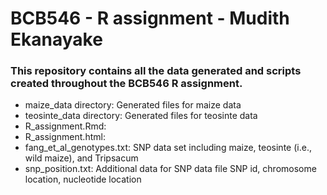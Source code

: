 # BCB546 - R assignment - Mudith Ekanayake

### This repository contains all the data generated and scripts created throughout the BCB546 R assignment.

* maize_data directory: Generated files for maize data
* teosinte_data directory: Generated files for teosinte data
* R_assignment.Rmd:
* R_assignment.html:
* fang_et_al_genotypes.txt: SNP data set including maize, teosinte (i.e., wild maize), and Tripsacum
* snp_position.txt: Additional data for SNP data file SNP id, chromosome location, nucleotide location
